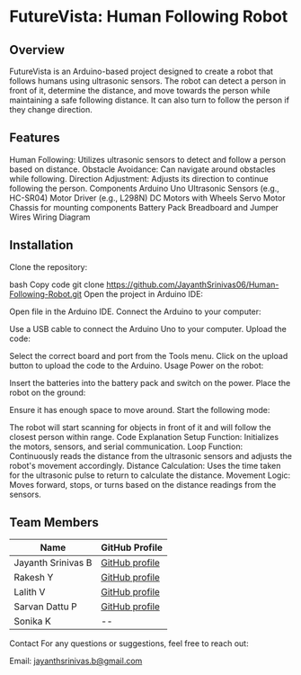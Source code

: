 # FutureVista: Human Following Robot
## Overview
FutureVista is an Arduino-based project designed to create a robot that follows humans using ultrasonic sensors. The robot can detect a person in front of it, determine the distance, and move towards the person while maintaining a safe following distance. It can also turn to follow the person if they change direction.

## Features
Human Following: Utilizes ultrasonic sensors to detect and follow a person based on distance.
Obstacle Avoidance: Can navigate around obstacles while following.
Direction Adjustment: Adjusts its direction to continue following the person.
Components
Arduino Uno
Ultrasonic Sensors (e.g., HC-SR04)
Motor Driver (e.g., L298N)
DC Motors with Wheels
Servo Motor
Chassis for mounting components
Battery Pack
Breadboard and Jumper Wires
Wiring Diagram

## Installation
Clone the repository:

bash
Copy code
git clone https://github.com/JayanthSrinivas06/Human-Following-Robot.git
Open the project in Arduino IDE:

Open file in the Arduino IDE.
Connect the Arduino to your computer:

Use a USB cable to connect the Arduino Uno to your computer.
Upload the code:

Select the correct board and port from the Tools menu.
Click on the upload button to upload the code to the Arduino.
Usage
Power on the robot:

Insert the batteries into the battery pack and switch on the power.
Place the robot on the ground:

Ensure it has enough space to move around.
Start the following mode:

The robot will start scanning for objects in front of it and will follow the closest person within range.
Code Explanation
Setup Function: Initializes the motors, sensors, and serial communication.
Loop Function: Continuously reads the distance from the ultrasonic sensors and adjusts the robot's movement accordingly.
Distance Calculation: Uses the time taken for the ultrasonic pulse to return to calculate the distance.
Movement Logic: Moves forward, stops, or turns based on the distance readings from the sensors.

## Team Members

| Name             | GitHub Profile                                |
|------------------|-----------------------------------------------|
| Jayanth Srinivas B | [GitHub profile](https://github.com/JayanthSrinivas06) |
| Rakesh Y         | [GitHub profile](https://github.com/Y-Rakesh) |
| Lalith V         | [GitHub profile](https://github.com/lalith17) |
| Sarvan Dattu P   | [GitHub profile](https://github.com/Sarvan05) |
| Sonika K         | --                                            |


Contact
For any questions or suggestions, feel free to reach out:

Email: jayanthsrinivas.b@gmail.com 
